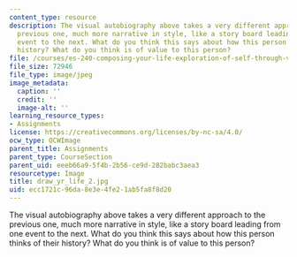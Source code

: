 ```yaml
---
content_type: resource
description: The visual autobiography above takes a very different approach to the
  previous one, much more narrative in style, like a story board leading from one
  event to the next. What do you think this says about how this person thinks of their
  history? What do you think is of value to this person?
file: /courses/es-240-composing-your-life-exploration-of-self-through-visual-arts-and-writing-spring-2006/ecc1721c96da8e3e4fe21ab5fa8f8d20_draw_yr_life_2.jpg
file_size: 72946
file_type: image/jpeg
image_metadata:
  caption: ''
  credit: ''
  image-alt: ''
learning_resource_types:
- Assignments
license: https://creativecommons.org/licenses/by-nc-sa/4.0/
ocw_type: OCWImage
parent_title: Assignments
parent_type: CourseSection
parent_uid: eeeb66a9-5f4b-2b56-ce9d-282babc3aea3
resourcetype: Image
title: draw_yr_life_2.jpg
uid: ecc1721c-96da-8e3e-4fe2-1ab5fa8f8d20
---
```

The visual autobiography above takes a very different approach to the previous one, much more narrative in style, like a story board leading from one event to the next. What do you think this says about how this person thinks of their history? What do you think is of value to this person?